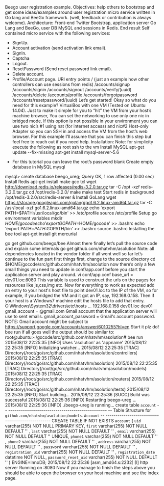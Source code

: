 Beego user registration example.
Objectives:
help others to bootstrap and get some ideas/examples around user registration micro service written in Go lang and BeeGo framework.
(well, feedback or contribution is always welcome).
Architecture:
Front-end Twitter Bootstrap, application server Go Lang and BeeGo, user DB MySQL and sessions in Redis.
End result Self contained micro service with the following services:
- SignUp.
- Account activation (send activation link email).
- SignIn.
- Captcha
- Logout.
- ResetPassword (Send reset password link email).
- Delete account.
- Profile/Account page.
URI entry points
/
(just an example how other controllers can use sessions from redis)
/accounts/signup
/accounts/signin
/accounts/signout
/accounts/verify/(uuid)
/accounts/delete
/accounts/profile
/accounts/forgotpassword
/accounts/resetpassword/(uuid)
Let’s get started!
Okay so what do you need for this example? VirtualBox with one VM (Tested on Ubuntu 14.04).
Just to make it simple for you to “hit” the VM from your host’s machine browser, You can set the networking to use only one nic in bridged mode. If this option is not possible in your environment you can use two nic’s #1 using nat (for internet access) and nic#2 Host-only Adapter so you can SSH in and access the VM from the host’s web browser.
For this example I’ll assume that you can finish this step but feel free to reach out if you need help.
Installation:
Note: for simplicity execute the following as root
ssh to the vm
Install MySQL
apt-get update --fix-missing
apt-get install mysql-server-5.6
* For this tutorial you can leave the root’s password blank
Create empty database in MySQL
mysql

mysql> create database beego_ureg;
Query OK, 1 row affected (0.00 sec)
Install Redis
apt-get install make gcc tcl
wget http://download.redis.io/releases/redis-3.2.0.tar.gz
tar -C /opt -xzf redis-3.2.0.tar.gz
cd /opt/redis-3.2.0/
make
make test
Start redis in background
/opt/redis-3.2.0/src/redis-server &
Install GoLang
wget https://storage.googleapis.com/golang/go1.6.2.linux-amd64.tar.gz
tar -C /usr/local -xzf go1.6.2.linux-amd64.tar.gz
echo 'export PATH=$PATH:/usr/local/go/bin' >> /etc/profile
source /etc/profile
Setup go environment variables
mkdir $HOME/gocode
echo 'export GOPATH=$HOME/gocode' >> .bashrc
echo 'export PATH=$PATH:$GOPATH/bin' >> .bashrc
source .bashrc
Installing the bee tool
apt-get install git mercurial

go get github.com/beego/bee
Almost there finally let’s pull the source code and explain some internals
go get github.com/nhatvhm/asolution
Note: all dependencies located in the vendor folder
if all went well so far let’s continue to the fun part
first things first, change to the source directory
cd $HOME/gocode/src/github.com/nhatvhm/asolution
now there’s only a few small things you need to update in conf/app.conf before you start the application server and play around.
vi conf/app.conf
base_url = dev01.loc:8080
This variable is used to construct the urls on the pages for resources like js,css,img etc. Now for everything to work as expected add an entry to your host's host file to point dev01.loc to the IP of the VM, so for example, if you bridged the VM and it got an IP, say, 192.168.0.158. Then if your host is a Windows7 machine edit the hosts file to add that entry.
C:\Windows\System32\drivers\etc\hosts
...
192.168.0.158 dev01.loc dev01
gmail_account = <YourUser>@gmail.com 
Gmail account that the application server will use to sent emails.
gmail_account_password = <PasswordHere>
Gmail's account password.
NOTE:
Gmail account might be subject to https://support.google.com/accounts/answer/6010255?hl=en
Start it plz do!
bee run
if all goes well the output should be similar to:
root@ubuntu:~/gocode/src/github.com/nhatvhm/asolution# bee run
2015/08/12 22:25:35 [INFO] Uses 'asolution' as 'appname'
2015/08/12 22:25:35 [INFO] Initializing watcher...
2015/08/12 22:25:35 [TRAC] Directory(/root/go/src/github.com/nhatvhm/asolution/controllers)
2015/08/12 22:25:35 [TRAC] Directory(/root/go/src/github.com/nhatvhm/asolution)
2015/08/12 22:25:35 [TRAC] Directory(/root/go/src/github.com/nhatvhm/asolution/models)
2015/08/12 22:25:35 [TRAC] Directory(/root/go/src/github.com/nhatvhm/asolution/routers)
2015/08/12 22:25:35 [TRAC] Directory(/root/go/src/github.com/nhatvhm/asolution/tests)
2015/08/12 22:25:35 [INFO] Start building...
2015/08/12 22:25:36 [SUCC] Build was successful
2015/08/12 22:25:36 [INFO] Restarting beego-ureg ...
2015/08/12 22:25:36 [INFO] ./beego-ureg is running...
create table `account`
    -- --------------------------------------------------
    --  Table Structure for `github.com/nhatvhm/asolution/models.Account`
    -- --------------------------------------------------
    CREATE TABLE IF NOT EXISTS `account` (
        `uid` varchar(255) NOT NULL PRIMARY KEY,
        `first` varchar(255) NOT NULL DEFAULT '' ,
        `last` varchar(255) NOT NULL DEFAULT '' ,
        `email` varchar(255) NOT NULL DEFAULT ''  UNIQUE,
        `phone1` varchar(255) NOT NULL DEFAULT '' ,
        `phone2` varchar(255) NOT NULL DEFAULT '' ,
        `address` varchar(255) NOT NULL DEFAULT '' ,
        `password` varchar(255) NOT NULL DEFAULT '' ,
        `registration_uid` varchar(255) NOT NULL DEFAULT '' ,
        `registration_date` datetime NOT NULL,
        `password_reset_uid` varchar(255) NOT NULL DEFAULT ''
    ) ENGINE=InnoDB;
2015/08/12 22:25:36 [asm_amd64.s:2232] [I] http server Running on :8080
Now if you manage to finish the steps above you should be able to open the browser on your host machine and see the index page.
